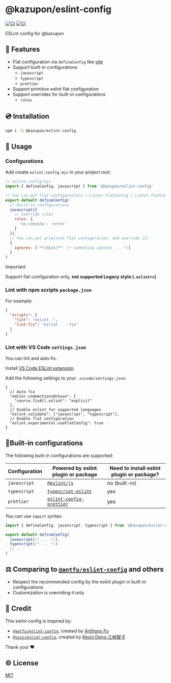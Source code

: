 # @kazupon/eslint-config

[![CI](https://github.com/kazupon/eslint-config/actions/workflows/ci.yml/badge.svg)](https://github.com/kazupon/eslint-config/actions/workflows/ci.yml)
[![CI](https://github.com/kazupon/eslint-config/actions/workflows/ci.yml/badge.svg)](https://github.com/kazupon/eslint-config/actions/workflows/ci.yml)

ESLint config for @kazupon

## 🌟 Features

- Flat configuration via `defineConfig` like [vite](https://vitejs.dev/config/)
- Support built-in configurations
  - `javascript`
  - `typescript`
  - `prettier`
- Support primitive eslint flat configuration
- Support overrides for built-in configurations
  - `rules`

## 💿 Installation

```sh
npm i -D @kazupon/eslint-config
```

## 🚀 Usage

### Configurations

Add create `eslint.config.mjs` in your project root:

```js
// eslint.config.mjs
import { defineConfig, javascript } from '@kazupon/eslint-config'

// You can put flat configurations (`Linter.FlatConfig | Linter.FlatConfig[]`)
export default defineConfig(
  // built-in configurations
  javascript({
    // override rules
    rules: {
      'no-console': 'error'
    }
  }),
  // You can put primitive flat configuration, and override it!
  {
    ignores: ['**/dist/**' /* something ignores ... */]
  }
)
```

> [!IMPORTANT]
> Support flat configuration only, **not supported Legacy style (`.eslintrc`)**

### Lint with npm scripts `package.json`

For example:

```json
{
  "scripts": {
    "lint": "eslint .",
    "lint:fix": "eslint . --fix"
  }
}
```

### Lint with VS Code `settings.json`

You can lint and auto fix.

Install [VS Code ESLint extension](https://marketplace.visualstudio.com/items?itemName=dbaeumer.vscode-eslint).

Add the following settings to your `.vscode/settings.json`:

```jsonc
{
  // Auto fix
  "editor.codeActionsOnSave": {
    "source.fixAll.eslint": "explicit"
  },
  // Enable eslint for supported languages
  "eslint.validate": ["javascript", "typescript"],
  // Enable flat configuration
  "eslint.experimental.useFlatConfig": true
}
```

## 🔨Built-in configurations

The following built-in configurations are supported:

| Configuration | Powered by eslint plugin or package                                              | Need to install eslint plugin or package? |
| ------------- | -------------------------------------------------------------------------------- | ----------------------------------------- |
| `javascript`  | [`@eslint/js`](https://www.npmjs.com/package/@eslint/js)                         | no (built-in)                             |
| `typescript`  | [`typescript-eslint`](https://www.npmjs.com/package/typescript-eslint)           | yes                                       |
| `prettier`    | [`eslint-config-prettier`](https://www.npmjs.com/package/eslint-config-prettier) | yes                                       |

You can use `import` syntax:

```js
import { defineConfig, javascript, typescript } from '@kazupon/eslint-config'

export default defineConfig(
  javascript(/* ... */),
  typescript(/* ... */)
  // ...
)
```

## ⚖️ Comparing to [`@antfu/eslint-config`](https://github.com/antfu/eslint-config) and others

- Respect the recommended config by the eslint plugin in built-in configurations
- Customization is overriding it only

## 💖 Credit

This eslint config is inspired by:

- [`@antfu/eslint-config`](https://github.com/antfu/eslint-config), created by [Anthony Fu](https://github.com/antfu)
- [`@sxzz/eslint-config`](https://github.com/sxzz/eslint-config), created by [Kevin Deng 三咲智子](https://github.com/sxzz)

Thank you! ❤️

## ©️ License

[MIT](http://opensource.org/licenses/MIT)
